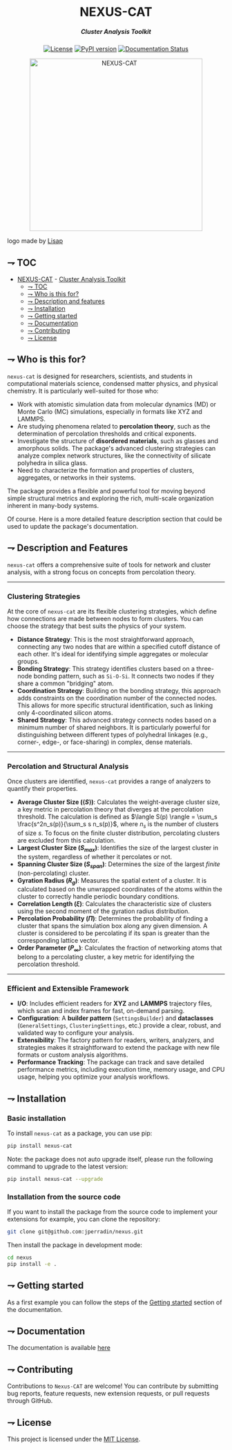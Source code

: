 <div align="center">

# NEXUS-CAT
##### Cluster Analysis Toolkit
[![License](https://img.shields.io/badge/license-MIT-blue.svg)](https://opensource.org/licenses/MIT)
[![PyPI version](https://badge.fury.io/py/nexus-cat.svg)](https://badge.fury.io/py/nexus-cat)
[![Documentation Status](https://readthedocs.org/projects/nexus-cat/badge/?version=latest)](https://nexus-cat.readthedocs.io/en/latest/)

<img alt="NEXUS-CAT" width=400 src="./assets/Logo_Nexus-CAT_RVB_1.png" />
</div>

logo made by [Lisap](https://lisaperradinportfolio.framer.website/)

## ⇁ TOC
- [NEXUS-CAT](#nexus-cat)
        - [Cluster Analysis Toolkit](#cluster-analysis-toolkit)
  - [⇁ TOC](#⇁-toc)
  - [⇁ Who is this for?](#⇁-who-is-this-for)
  - [⇁ Description and features](#⇁-description-and-features)
  - [⇁ Installation](#⇁-installation)
  - [⇁ Getting started](#⇁-getting-started)
  - [⇁ Documentation](#⇁-documentation)
  - [⇁ Contributing](#⇁-contributing)
  - [⇁ License](#⇁-license)


## ⇁ Who is this for?

`nexus-cat` is designed for researchers, scientists, and students in computational materials science, condensed matter physics, and physical chemistry. It is particularly well-suited for those who:

* Work with atomistic simulation data from molecular dynamics (MD) or Monte Carlo (MC) simulations, especially in formats like XYZ and LAMMPS.
* Are studying phenomena related to **percolation theory**, such as the determination of percolation thresholds and critical exponents.
* Investigate the structure of **disordered materials**, such as glasses and amorphous solids. The package's advanced clustering strategies can analyze complex network structures, like the connectivity of silicate polyhedra in silica glass.
* Need to characterize the formation and properties of clusters, aggregates, or networks in their systems.

The package provides a flexible and powerful tool for moving beyond simple structural metrics and exploring the rich, multi-scale organization inherent in many-body systems.

Of course. Here is a more detailed feature description section that could be used to update the package's documentation.

## ⇁ Description and Features

`nexus-cat` offers a comprehensive suite of tools for network and cluster analysis, with a strong focus on concepts from percolation theory.

---

### **Clustering Strategies** 

At the core of `nexus-cat` are its flexible clustering strategies, which define how connections are made between nodes to form clusters. You can choose the strategy that best suits the physics of your system.

* **Distance Strategy**: This is the most straightforward approach, connecting any two nodes that are within a specified cutoff distance of each other. It's ideal for identifying simple aggregates or molecular groups.
* **Bonding Strategy**: This strategy identifies clusters based on a three-node bonding pattern, such as `Si-O-Si`. It connects two nodes if they share a common "bridging" atom.
* **Coordination Strategy**: Building on the bonding strategy, this approach adds constraints on the coordination number of the connected nodes. This allows for more specific structural identification, such as linking only 4-coordinated silicon atoms.
* **Shared Strategy**: This advanced strategy connects nodes based on a minimum number of shared neighbors. It is particularly powerful for distinguishing between different types of polyhedral linkages (e.g., corner-, edge-, or face-sharing) in complex, dense materials.

---

### **Percolation and Structural Analysis** 

Once clusters are identified, `nexus-cat` provides a range of analyzers to quantify their properties.

* **Average Cluster Size ($\langle S \rangle$)**: Calculates the weight-average cluster size, a key metric in percolation theory that diverges at the percolation threshold. The calculation is defined as $\langle S(p) \rangle = \sum_s \frac{s^2n_s(p)}{\sum_s s n_s(p)}$, where $n_s$ is the number of clusters of size $s$. To focus on the finite cluster distribution, percolating clusters are excluded from this calculation.
* **Largest Cluster Size ($S_{max}$)**: Identifies the size of the largest cluster in the system, regardless of whether it percolates or not.
* **Spanning Cluster Size ($S_{span}$)**: Determines the size of the largest *finite* (non-percolating) cluster.
* **Gyration Radius ($R_g$)**: Measures the spatial extent of a cluster. It is calculated based on the unwrapped coordinates of the atoms within the cluster to correctly handle periodic boundary conditions.
* **Correlation Length ($\xi$)**: Calculates the characteristic size of clusters using the second moment of the gyration radius distribution.
* **Percolation Probability ($\Pi$)**: Determines the probability of finding a cluster that spans the simulation box along any given dimension. A cluster is considered to be percolating if its span is greater than the corresponding lattice vector.
* **Order Parameter ($P_{\infty}$)**: Calculates the fraction of networking atoms that belong to a percolating cluster, a key metric for identifying the percolation threshold.

---

### **Efficient and Extensible Framework** 

* **I/O**: Includes efficient readers for **XYZ** and **LAMMPS** trajectory files, which scan and index frames for fast, on-demand parsing.
* **Configuration**: A **builder pattern** (`SettingsBuilder`) and **dataclasses** (`GeneralSettings`, `ClusteringSettings`, etc.) provide a clear, robust, and validated way to configure your analysis.
* **Extensibility**: The factory pattern for readers, writers, analyzers, and strategies makes it straightforward to extend the package with new file formats or custom analysis algorithms.
* **Performance Tracking**: The package can track and save detailed performance metrics, including execution time, memory usage, and CPU usage, helping you optimize your analysis workflows.

## ⇁ Installation

### Basic installation

To install `nexus-cat` as a package, you can use pip:

```bash
pip install nexus-cat
```

Note: the package does not auto upgrade itself, please run the following command to upgrade to the latest version:

```bash
pip install nexus-cat --upgrade
```

### Installation from the source code

If you want to install the package from the source code to implement your extensions for example, you can clone the repository:

```bash
git clone git@github.com:jperradin/nexus.git
```

Then install the package in development mode:

```bash
cd nexus
pip install -e .
```

## ⇁ Getting started

As a first example you can follow the steps of the [Getting started](https://nexus-cat.readthedocs.io/en/latest/getting_started.html) section of the documentation.

## ⇁ Documentation

The documentation is available [here](https://nexus-cat.readthedocs.io/en/latest/)

## ⇁ Contributing

Contributions to `Nexus-CAT` are welcome! You can contribute by submitting bug reports, feature requests, new extension requests, or pull requests through GitHub.

## ⇁ License

This project is licensed under the [MIT License](https://opensource.org/licenses/MIT).

